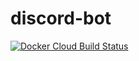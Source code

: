 # discord-bot

[![Docker Cloud Build Status](https://img.shields.io/docker/cloud/build/eveseat/discord-bot)](https://hub.docker.com/r/eveseat/discord-bot)
